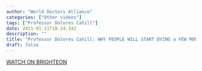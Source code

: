 ```yaml
---
author: "World Doctors Alliance"
categories: ["Other videos"]
tags: ["Professor Dolores Cahill"]
date: 2021-01-11T18:24:34Z
description: ""
title: "Professor Dolores Cahill: WHY PEOPLE WILL START DYING a FEW MONTHS AFTER the FIRST MRNA VACCINATION"
draft: false
---
```


[WATCH ON BRIGHTEON](https://www.brighteon.com/5599aab9-5c4e-4682-9a24-ebc40c66b70e)

